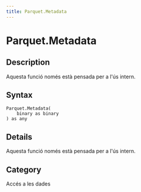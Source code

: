 ```yaml
---
title: Parquet.Metadata
---
```


# Parquet.Metadata


## Description

Aquesta funció només està pensada per a l&#39;ús intern.


## Syntax

```powerquery
Parquet.Metadata(
    binary as binary
) as any
```


## Details

Aquesta funció només està pensada per a l'ús intern.



## Category
Accés a les dades
